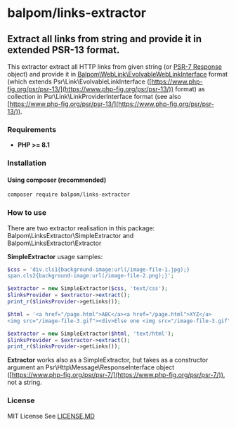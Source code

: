 # balpom/links-extractor
## Extract all links from string and provide it in extended PSR-13 format.

This extractor extract all HTTP links from given string (or [PSR-7 Response](https://www.php-fig.org/psr/psr-7/) object) and provide it in [Balpom\WebLink\EvolvableWebLinkInterface](https://github.com/balpom/web-link) format (which extends Psr\Link\EvolvableLinkInterface ([https://www.php-fig.org/psr/psr-13/](https://www.php-fig.org/psr/psr-13/)) format) as collection in Psr\Link\LinkProviderInterface format (see also [https://www.php-fig.org/psr/psr-13/](https://www.php-fig.org/psr/psr-13/)).

### Requirements 
- **PHP >= 8.1**

### Installation
#### Using composer (recommended)
```bash
composer require balpom/links-extractor
```

### How to use
There are two extractor realisation in this package:
Balpom\LinksExtractor\SimpleExtractor and Balpom\LinksExtractor\Extractor

**SimpleExtractor** usage samples:
```php
$css = 'div.cls1{background-image:url(/image-file-1.jpg);}
span.cls2{background-image:url(/image-file-2.png);}';

$extractor = new SimpleExtractor($css, 'text/css');
$linksProvider = $extractor->extract();
print_r($linksProvider->getLinks());
```

```php
$html = '<a href="/page.html">ABC</a><a href="/page.html">XYZ</a>
<img src="/image-file-3.gif"><div>Else one <img src="/image-file-3.gif"></div>';

$extractor = new SimpleExtractor($html, 'text/html');
$linksProvider = $extractor->extract();
print_r($linksProvider->getLinks());
```

**Extractor** works also as a SimpleExtractor, but takes as a constructor argument an Psr\Http\Message\ResponseInterface object ([https://www.php-fig.org/psr/psr-7/](https://www.php-fig.org/psr/psr-7/)), not a string.

### License
MIT License See [LICENSE.MD](LICENSE.MD)
